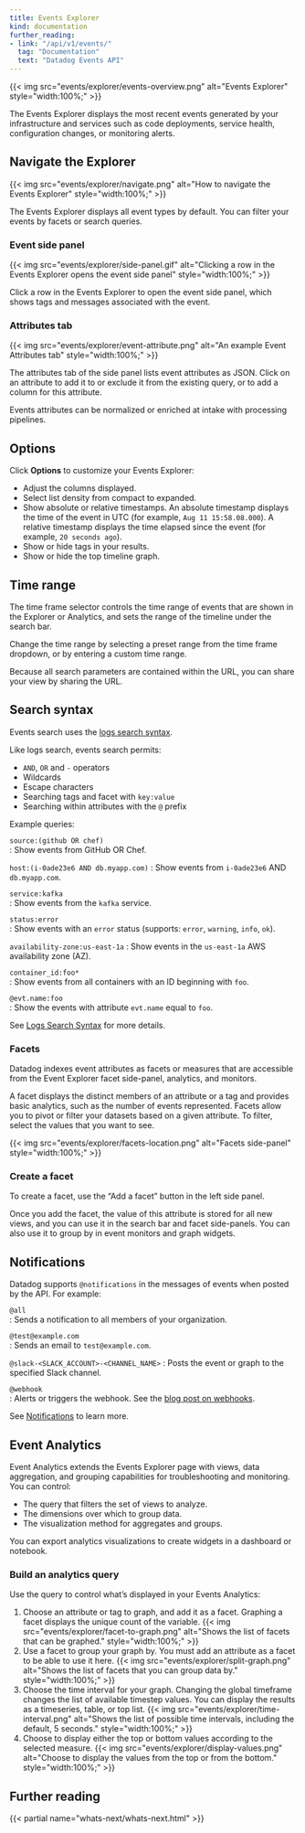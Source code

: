 ```yaml
---
title: Events Explorer
kind: documentation
further_reading:
- link: "/api/v1/events/"
  tag: "Documentation"
  text: "Datadog Events API"
---
```

{{< img src="events/explorer/events-overview.png" alt="Events Explorer" style="width:100%;" >}}

The Events Explorer displays the most recent events generated by your infrastructure and services such as code deployments, service health, configuration changes, or monitoring alerts.

## Navigate the Explorer

{{< img src="events/explorer/navigate.png" alt="How to navigate the Events Explorer" style="width:100%;" >}}

The Events Explorer displays all event types by default. You can filter your events by facets or search queries.

### Event side panel

{{< img src="events/explorer/side-panel.gif" alt="Clicking a row in the Events Explorer opens the event side panel" style="width:100%;" >}}

Click a row in the Events Explorer to open the event side panel, which shows tags and messages associated with the event.

### Attributes tab

{{< img src="events/explorer/event-attribute.png" alt="An example Event Attributes tab" style="width:100%;" >}}

The attributes tab of the side panel lists event attributes as JSON. Click on an attribute to add it to or exclude it from the existing query, or to add a column for this attribute.

Events attributes can be normalized or enriched at intake with processing pipelines.

## Options

Click **Options** to customize your Events Explorer:

- Adjust the columns displayed.
- Select list density from compact to expanded.
- Show absolute or relative timestamps. An absolute timestamp displays the time of the event in UTC (for example, `Aug 11 15:58.08.000`). A relative timestamp displays the time elapsed since the event (for example, `20 seconds ago`).
- Show or hide tags in your results.
- Show or hide the top timeline graph.

## Time range

The time frame selector controls the time range of events that are shown in the Explorer or Analytics, and sets the range of the timeline under the search bar. 

Change the time range by selecting a preset range from the time frame dropdown, or by entering a custom time range.

Because all search parameters are contained within the URL, you can share your view by sharing the URL.

## Search syntax

Events search uses the [logs search syntax][1].

Like logs search, events search permits:

- `AND`, `OR` and `-` operators
- Wildcards
- Escape characters
- Searching tags and facet with `key:value`
- Searching within attributes with the `@` prefix

Example queries:

`source:(github OR chef)`           
: Show events from GitHub OR Chef.

`host:(i-0ade23e6 AND db.myapp.com)` 
: Show events from `i-0ade23e6` AND `db.myapp.com`.

`service:kafka`                
: Show events from the `kafka` service.

`status:error`                 
: Show events with an `error` status (supports: `error`, `warning`, `info`, `ok`).

`availability-zone:us-east-1a` 
: Show events in the `us-east-1a` AWS availability zone (AZ).

`container_id:foo*`             
: Show events from all containers with an ID beginning with `foo`.

`@evt.name:foo`                
: Show the events with attribute `evt.name` equal to `foo`.

See [Logs Search Syntax][1] for more details.

### Facets

Datadog indexes event attributes as facets or measures that are accessible from the Event Explorer facet side-panel, analytics, and monitors.

A facet displays the distinct members of an attribute or a tag and provides basic analytics, such as the number of events represented. Facets allow you to pivot or filter your datasets based on a given attribute. To filter, select the values that you want to see.

{{< img src="events/explorer/facets-location.png" alt="Facets side-panel" style="width:100%;" >}}

### Create a facet

To create a facet, use the “Add a facet” button in the left side panel.

Once you add the facet, the value of this attribute is stored for all new views, and you can use it in the search bar and facet side-panels. You can also use it to group by in event monitors and graph widgets.

## Notifications

Datadog supports `@notifications` in the messages of events when posted by the API. For example:

`@all`                                  
: Sends a notification to all members of your organization.

`@test@example.com`                     
: Sends an email to `test@example.com`.

`@slack-<SLACK_ACCOUNT>-<CHANNEL_NAME>` 
: Posts the event or graph to the specified Slack channel.

`@webhook`                              
: Alerts or triggers the webhook. See the [blog post on webhooks][2].

See [Notifications][3] to learn more.

## Event Analytics

Event Analytics extends the Events Explorer page with views, data aggregation, and grouping capabilities for troubleshooting and monitoring. You can control:

- The query that filters the set of views to analyze.
- The dimensions over which to group data.
- The visualization method for aggregates and groups.

You can export analytics visualizations to create widgets in a dashboard or notebook.

### Build an analytics query

Use the query to control what’s displayed in your Events Analytics:

1. Choose an attribute or tag to graph, and add it as a facet. Graphing a facet displays the unique count of the variable.
    {{< img src="events/explorer/facet-to-graph.png" alt="Shows the list of facets that can be graphed." style="width:100%;" >}}
2. Use a facet to group your graph by. You must add an attribute as a facet to be able to use it here.
    {{< img src="events/explorer/split-graph.png" alt="Shows the list of facets that you can group data by." style="width:100%;" >}}
3. Choose the time interval for your graph. Changing the global timeframe changes the list of available timestep values. You can display the results as a timeseries, table, or top list.
    {{< img src="events/explorer/time-interval.png" alt="Shows the list of possible time intervals, including the default, 5 seconds." style="width:100%;" >}}
4. Choose to display either the top or bottom values according to the selected measure.
    {{< img src="events/explorer/display-values.png" alt="Choose to display the values from the top or from the bottom." style="width:100%;" >}}

## Further reading

{{< partial name="whats-next/whats-next.html" >}}


[1]: /logs/explorer/search_syntax/
[2]: https://www.datadoghq.com/blog/send-alerts-sms-customizable-webhooks-twilio
[3]: /monitors/notifications
